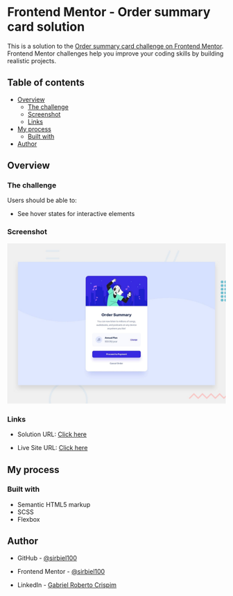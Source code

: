 # Frontend Mentor - Order summary card solution

This is a solution to the [Order summary card challenge on Frontend Mentor](https://www.frontendmentor.io/challenges/order-summary-component-QlPmajDUj). Frontend Mentor challenges help you improve your coding skills by building realistic projects. 

## Table of contents

- [Overview](#overview)
  - [The challenge](#the-challenge)
  - [Screenshot](#screenshot)
  - [Links](#links)
- [My process](#my-process)
  - [Built with](#built-with)
- [Author](#author)



## Overview

### The challenge

Users should be able to:

- See hover states for interactive elements

### Screenshot

![Desktop Preview](images/desktop-preview.jpg)


### Links

- Solution URL: [Click here](https://your-solution-url.com)

- Live Site URL: [Click here](https://sirbiel100.github.io/Challenge--9/)

## My process

### Built with

- Semantic HTML5 markup
- SCSS 
- Flexbox


## Author

- GitHub - [@sirbiel100](https://github.com/sirbiel100)

- Frontend Mentor - [@sirbiel100](https://www.frontendmentor.io/profile/sirbiel100)

- LinkedIn - [Gabriel Roberto Crispim](https://www.linkedin.com/in/gabriel-crispim-5b6945221/)


